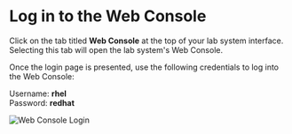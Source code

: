 # Log in to the Web Console

Click on the tab titled **Web Console** at the top of  your lab system interface.
Selecting this tab will open the lab system's Web Console.

Once the login page is presented, use the following credentials to log into the Web Console:

Username: **rhel**   
Password: **redhat**

![Web Console Login](/smcbrien/scenarios/image-builder/assets/Web-console-login.png)
